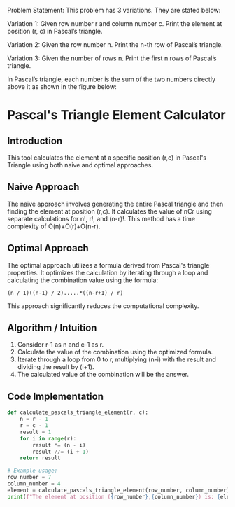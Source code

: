 Problem Statement: This problem has 3 variations. They are stated below:

Variation 1: Given row number r and column number c. Print the element at position (r, c) in Pascal’s triangle.

Variation 2: Given the row number n. Print the n-th row of Pascal’s triangle.

Variation 3: Given the number of rows n. Print the first n rows of Pascal’s triangle.

In Pascal’s triangle, each number is the sum of the two numbers directly above it as shown in the figure below:

# Pascal's Triangle Element Calculator

## Introduction
This tool calculates the element at a specific position (r,c) in Pascal's Triangle using both naive and optimal approaches.

## Naive Approach
The naive approach involves generating the entire Pascal triangle and then finding the element at position (r,c). It calculates the value of nCr using separate calculations for n!, r!, and (n-r)!. This method has a time complexity of O(n)+O(r)+O(n-r).

## Optimal Approach
The optimal approach utilizes a formula derived from Pascal's triangle properties. It optimizes the calculation by iterating through a loop and calculating the combination value using the formula:

```(n / 1)((n-1) / 2).....*((n-r+1) / r)```

This approach significantly reduces the computational complexity.

## Algorithm / Intuition
1. Consider r-1 as n and c-1 as r.
2. Calculate the value of the combination using the optimized formula.
3. Iterate through a loop from 0 to r, multiplying (n-i) with the result and dividing the result by (i+1).
4. The calculated value of the combination will be the answer.

## Code Implementation
```python
def calculate_pascals_triangle_element(r, c):
    n = r - 1
    r = c - 1
    result = 1
    for i in range(r):
        result *= (n - i)
        result //= (i + 1)
    return result

# Example usage:
row_number = 7
column_number = 4
element = calculate_pascals_triangle_element(row_number, column_number)
print(f"The element at position ({row_number},{column_number}) is: {element}")
